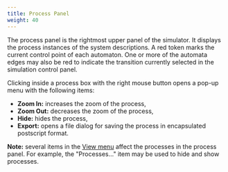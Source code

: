 ```yaml
---
title: Process Panel
weight: 40
---
```


The process panel is the rightmost upper panel of the simulator. It displays the process instances of the system descriptions. A red token marks the current control point of each automaton. One or more of the automata edges may also be red to indicate the transition currently selected in the simulation control panel.

Clicking inside a process box with the right mouse button opens a pop-up menu with the following items:

*   **Zoom In:** increases the zoom of the process,
*   **Zoom Out:** decreases the zoom of the process,
*   **Hide:** hides the process,
*   **Export:** opens a file dialog for saving the process in encapsulated postscript format.

**Note:** several items in the [View menu](../Menu_Bar/View.html) affect the processes in the process panel. For example, the "Processes..." item may be used to hide and show processes.